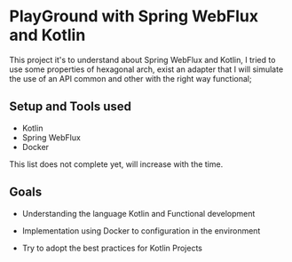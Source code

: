 # PlayGround with Spring WebFlux and Kotlin

This project it's to understand about Spring WebFlux and Kotlin, I tried to use some properties of hexagonal arch,
exist an adapter that I will simulate the use of an API common and other with the right way functional;

## Setup and Tools used

- Kotlin
- Spring WebFlux
- Docker

This list does not complete yet, will increase with the time.

## Goals

- Understanding the language Kotlin and Functional development

- Implementation using Docker to configuration in the environment

- Try to adopt the best practices for Kotlin Projects
